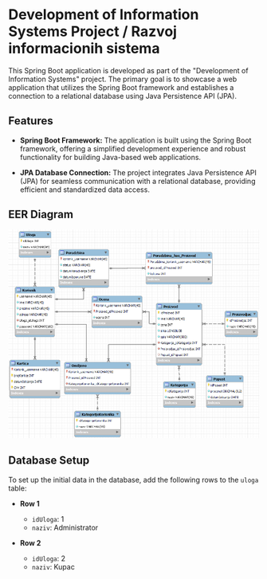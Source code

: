 # Development of Information Systems Project / Razvoj informacionih sistema

This Spring Boot application is developed as part of the "Development of Information Systems" project. The primary goal is to showcase a web application that utilizes the Spring Boot framework and establishes a connection to a relational database using Java Persistence API (JPA).

## Features

- **Spring Boot Framework:** The application is built using the Spring Boot framework, offering a simplified development experience and robust functionality for building Java-based web applications.

- **JPA Database Connection:** The project integrates Java Persistence API (JPA) for seamless communication with a relational database, providing efficient and standardized data access.

## EER Diagram

![EER Diagram](./resources/model.png "EER Diagram")

## Database Setup

To set up the initial data in the database, add the following rows to the `uloga` table:

- **Row 1**
    - `idUloga`: 1
    - `naziv`: Administrator

- **Row 2**
    - `idUloga`: 2
    - `naziv`: Kupac